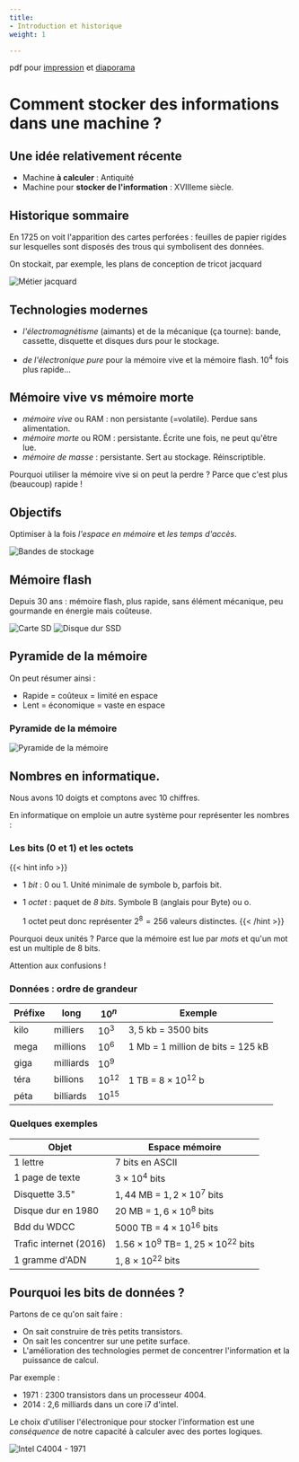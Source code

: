 ```yaml
---
title:
- Introduction et historique
weight: 1

---
```




pdf pour [impression](/uploads/docsnsi/donnees_qkzk_img/intro_historique_print.pdf) et [diaporama](/uploads/docsnsi/donnees_qkzk_img/intro_historique_slides.pdf)

# Comment stocker des informations dans une machine ?

## Une idée relativement récente



* Machine **à calculer** : Antiquité
* Machine pour **stocker de l'information** : XVIIIeme siècle.


## Historique sommaire

En 1725 on voit l'apparition des cartes perforées : feuilles de papier rigides sur lesquelles sont disposés des trous qui symbolisent des données.

On stockait, par exemple, les plans de conception de tricot jacquard

![Métier jacquard](/uploads/docsnsi/donnees_qkzk_img/metier_jacquard.jpg)


## Technologies modernes


* _l'électromagnétisme_ (aimants) et de la mécanique (ça tourne): bande,
  cassette, disquette et disques durs pour le stockage.

* _de l'électronique pure_ pour la mémoire vive et la mémoire flash. $10^4$ fois plus rapide...

## Mémoire vive vs mémoire morte

* _mémoire vive_ ou RAM : non persistante (=volatile). Perdue sans alimentation.
* _mémoire morte_ ou ROM : persistante. Écrite une fois, ne peut qu'être lue.
* _mémoire de masse_ : persistante. Sert au stockage. Réinscriptible.

Pourquoi utiliser la mémoire vive si on peut la perdre ? Parce que c'est plus
(beaucoup) rapide !


## Objectifs

Optimiser à la fois _l'espace en mémoire_ et _les temps d'accès_.

![Bandes de stockage](/uploads/docsnsi/donnees_qkzk_img/Computer_tapes.jpg)

## Mémoire flash

Depuis 30 ans : mémoire flash, plus rapide, sans élément mécanique, peu gourmande en énergie mais coûteuse.


![Carte SD](/uploads/docsnsi/donnees_qkzk_img/sdcard.jpg) ![Disque dur SSD](/uploads/docsnsi/donnees_qkzk_img/ssd.png)

## Pyramide de la mémoire

On peut résumer ainsi :

* Rapide = coûteux = limité en espace
* Lent = économique = vaste en espace

### Pyramide de la mémoire

![Pyramide de la mémoire](/uploads/docsnsi/donnees_qkzk_img/PyramideMem.gif)

## Nombres en informatique.


Nous avons 10 doigts et comptons avec 10 chiffres.

En informatique on emploie un autre système pour représenter les nombres :

### Les bits (0 et 1) et les octets


{{< hint info >}}
* 1 _bit_ : 0 ou 1. Unité minimale de symbole b, parfois bit.

* 1 _octet_ : paquet de _8 bits_. Symbole B (anglais pour Byte) ou o.

  1 octet peut donc représenter $2^8 = 256$ valeurs distinctes.
{{< /hint >}}

Pourquoi deux unités ? Parce que la mémoire est lue par _mots_ et qu'un mot est un multiple de 8 bits.

Attention aux confusions !

### Données : ordre de grandeur

| Préfixe | long      | $10^n$    | Exemple                             |
|---------|-----------|-----------|-------------------------------------|
| kilo    | milliers  | $10^3$    | $3,5$ kb = $3500$ bits              |
| mega    | millions  | $10^6$    | $1$ Mb = 1 million de bits = 125 kB |
| giga    | milliards | $10^9$    |                                     |
| téra    | billions  | $10^{12}$ | $1$ TB = $8 \times 10 ^{12}$ b      |
| péta    | billiards | $10^{15}$ |                                     |



### Quelques exemples

| Objet                    | Espace mémoire                                     |
| ------------------------ | -------------------------------------------------- |
| 1 lettre                 | 7 bits en ASCII                                    |
| 1 page de texte          | $3 \times 10^4$ bits                               |
| Disquette 3.5"           | $1,44$ MB = $1,2 \times 10^7$ bits                 |
| Disque dur en 1980       | $20$ MB = $1,6 \times 10^8$ bits                   |
| Bdd du WDCC              | $5000$ TB = $4 \times 10^{16}$ bits                |
| Trafic internet (2016)   | $1.56\times 10^9$ TB= $1,25 \times 10^{22}$ bits   |
| 1 gramme d'ADN           | $1,8 \times 10^{22}$ bits                          |



## Pourquoi les bits de données ?

Partons de ce qu'on sait faire :

* On sait construire de très petits transistors.
* On sait les concentrer sur une petite surface.
* L'amélioration des technologies permet de concentrer l'information et la puissance de calcul.

Par exemple :

* 1971 : 2300 transistors dans un processeur 4004.
* 2014 : 2,6 milliards dans un core i7 d'intel.


Le choix d'utiliser l'électronique pour stocker l'information est une
_conséquence_ de notre capacité à calculer avec des portes logiques.

![Intel C4004 - 1971](/uploads/docsnsi/donnees_qkzk_img/Intel_C4004.jpg)
